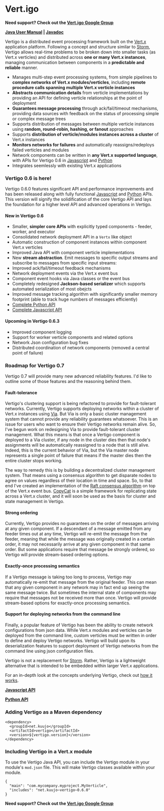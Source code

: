 Vert.igo
========

**Need support? Check out the [Vert.igo Google Group][google-group]**

**[Java User Manual](https://github.com/kuujo/vertigo/wiki/Java-User-Manual) | [Javadoc](http://vertigo.kuujo.net/java/)**

Vertigo is a distributed event processing framework built on the
[Vert.x](http://vertx.io/) application platform. Following a concept and
structure similar to [Storm](https://github.com/nathanmarz/storm), Vertigo
allows real-time problems to be broken down into smaller tasks (as Vert.x
verticles) and distributed across **one or many Vert.x instances**, managing
communication between components in a **predictable and reliable** manner.

* Manages multi-step event processing systems, from simple pipelines to
  **complex networks of Vert.x modules/verticles**, including **remote procedure
  calls spanning multiple Vert.x verticle instances**
* **Abstracts communication details** from verticle implementations by providing
  an API for defining verticle relationships at the point of deployment
* **Guarantees message processing** through ack/fail/timeout mechanisms, providing
  data sources with feedback on the status of processing simple or complex
  message trees
* Supports distribution of messages between multiple verticle instances using
  **random, round-robin, hashing, or fanout** approaches
* Supports **distribution of verticle/modules instances across a cluster** of Vert.x
  instances
* **Monitors networks for failures** and automatically reassigns/redeploys failed
  verticles and modules
* Network components can be written in **any Vert.x supported language**, with
  APIs for Vertigo 0.6 in [Javascript][vertigo-js]
  and [Python][vertigo-python]
* Integrates seemlessly with existing Vert.x applications

### Vertigo 0.6 is here!
Vertigo 0.6.0 features significant API and performance improvements and has been
released along with fully functional [Javascript][vertigo-js]
and [Python][vertigo-python] APIs. This version will signify
the solidification of the core Vertigo API and lays the foundation for a higher
level API and advanced operations in Vertigo.

#### New in Vertigo 0.6

* Smaller, **simpler core APIs** with explicitly typed components - feeder, worker, and executor
* Consolidated network deployment API in a `Vertx` like object
* Automatic construction of component instances within component Vert.x verticles
* Improved Java API with component verticle implementations
* New **stream abstraction**. Emit messages to specific output streams and subscribe
to messages from specific input streams:
* Improved ack/fail/timeout feedback mechanisms
* Network deployment events via the Vert.x event bus
* Component event hooks via Java classes or the event bus
* Completely redesigned **Jackson-based serializer** which supports automated serialization
  of most obejcts
* Improved message tracking algorithm with significantly smaller memory footprint
  (able to track huge numbers of messages efficiently)
* [Complete Python API][vertigo-python]
* [Complete Javascript API][vertigo-js]

#### Upcoming in Vertigo 0.6.3
* Improved component logging
* Support for worker verticle components and related options
* Network Json configuration bug fixes
* Distributed coordination of network components (removed a central point of failure)

### Roadmap for Vertigo 0.7
Vertigo 0.7 will provide many new advanced reliability features. I'd like to
outline some of those features and the reasoning behind them.

#### Fault-tolerance
Vertigo's clustering support is being refactored to provide for fault-tolerant
networks. Currently, Vertigo supports deploying networks within a cluster of
Vert.x instances using [Via](https://github.com/kuujo/via). But Via is only a
basic cluster management system that cannot provide any reliability guarantees
whatsoever. This is an issue for users who want to ensure their Vertigo networks
remain alive. So, I've begun work on redesigning Via to provide fault-tolerant
cluster management. What this means is that once a Vertigo component is deployed
to a Via cluster, if any node in the cluster dies then that node's assignments
will be automatically reassigned to a node that is still alive. Indeed, this is
the current behavior of Via, but the Via master node represents a single point
of failure that means if the master dies then the entire cluster stops working.

The way to remedy this is by building a decentralized cluster management system.
That means using a consensus algorithm to get disparate nodes to agree on values
regardless of their location in time and space. So, to that end I've created an
implementation of the
[Raft consensus algorithm](https://ramcloud.stanford.edu/wiki/download/attachments/11370504/raft.pdf)
on top of the Vert.x event bus. [CopyCat](https://github.com/kuujo/copycat) is a
simple framework for replicating state across a Vert.x cluster, and it will
soon be used as the basis for cluster and state management in Vertigo.

#### Strong ordering
Currently, Vertigo provides no guarantees on the order of messages arriving at
any given component. If a descendant of a message emitted from any feeder times
out at any time, Vertigo will re-emit the message from the feeder, meaning that
while the message was originally created in a certain order, it may not necessarily
arrive at any given component in that same order. But some applications require
that message be strongly ordered, so Vertigo will provide stream-based ordering
options.

#### Exactly-once processing semantics
If a Vertigo message is taking too long to process, Vertigo may automatically
re-emit that message from the original feeder. This can mean that any given
component in any network may in fact end up seeing the same message twice. But
sometimes the internal state of components may require that messages not be
received more than once. Vertigo will provide stream-based options for exactly-once
processing semantics.

#### Support for deploying networks from the command line
Finally, a popular feature of Vertigo has been the ability to create network
configurations from json data. While Vert.x modules and verticles can be deployed
from the command line, custom verticles must be written in order to define and
deploy Vertigo networks. Vertigo will build upon its deserialization features
to support deployment of Vertigo networks from the command line using json
configuration files.

Vertigo is not a replacement for [Storm](https://github.com/nathanmarz/storm).
Rather, Vertigo is a lightweight alternative that is intended to be embedded
within larger Vert.x applications.

For an in-depth look at the concepts underlying Vertigo, check out
[how it works](https://github.com/kuujo/vertigo/wiki/How-it-works).

**[Javascript API][vertigo-js]**

**[Python API][vertigo-python]**

### Adding Vertigo as a Maven dependency

```
<dependency>
  <groupId>net.kuujo</groupId>
  <artifactId>vertigo</artifactId>
  <version>${vertigo.version}</version>
</dependency>
```

### Including Vertigo in a Vert.x module
To use the Vertigo Java API, you can include the Vertigo module in your module's
`mod.json` file. This will make Vertigo classes available within your module.

```
{
  "main": "com.mycompany.myproject.MyVerticle",
  "includes": "net.kuujo~vertigo~0.6.0"
}
```

**Need support? Check out the [Vert.igo Google Group][google-group]**

[vertigo-python]: https://github.com/kuujo/vertigo-python
[vertigo-js]: https://github.com/kuujo/vertigo-js
[google-group]: https://groups.google.com/forum/#!forum/vertx-vertigo